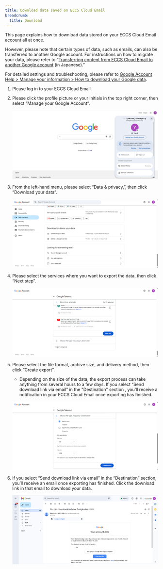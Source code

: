 ```yaml
---
title: Download data saved on ECCS Cloud Email
breadcrumb:
  title: Download
---
```


This page explains how to download data stored on your ECCS Cloud Email account all at once.

However, please note that certain types of data, such as emails, can also be transferred to another Google account. For instructions on how to migrate your data, please refer to “[Transferring content from ECCS Cloud Email to another Google account](/src/pages/google/misc/backup/transfer/) (in Japanese).”

For detailed settings and troubleshooting, please refer to [Google Account Help > Manage your information > How to download your Google data](https://support.google.com/accounts/answer/3024190?hl=en).

1. Please log in to your ECCS Cloud Email.
1. Please click the profile picture or your initials in the top right corner, then select “Manage your Google Account”.

   ![Manage your Google Account](./_google_misc_backup_download_en1_pdf.jpg)

1. From the left-hand menu, please select “Data & privacy,”, then click “Download your data”.

   ![Data & privacy > Download your data](./_google_misc_backup_download_en2.png)

1. Please select the services where you want to export the data, then click “Next step”.

   ![Which data you export](./_google_misc_backup_download_en3.png)

1. Please select the file format, archive size, and delivery method, then click “Create export”.
   - Depending on the size of the data, the export process can take anything from several hours to a few days. If you select “Send download link via email” in the "Destination" section , you’ll receive a notification in your ECCS Cloud Email once exporting has finished.

   ![Create export](./_google_misc_backup_download_en4.png)

1. If you select “Send download link via email” in the “Destination” section, you’ll receive an email once exporting has finished.  Click the download link in that email to download your data.

   ![Download the export](./_google_misc_backup_download_en5.png)
